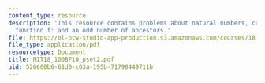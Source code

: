 ```yaml
---
content_type: resource
description: 'This resource contains problems about natural numbers, consider the
  function f: and an odd number of ancestors.'
file: https://ol-ocw-studio-app-production.s3.amazonaws.com/courses/18-100b-analysis-i-fall-2010/526600b661d0c63a195b71798449711b_MIT18_100BF10_pset2.pdf
file_type: application/pdf
resourcetype: Document
title: MIT18_100BF10_pset2.pdf
uid: 526600b6-61d0-c63a-195b-71798449711b
---
```

